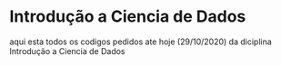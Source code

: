 # Introdução a Ciencia de Dados

aqui esta todos os codigos pedidos ate hoje (29/10/2020) da diciplina Introdução a Ciencia de Dados